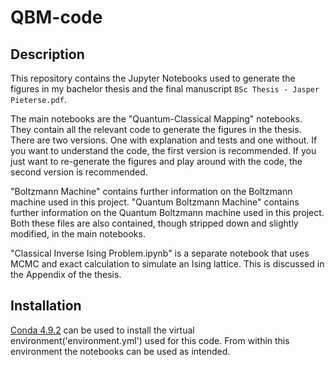
# QBM-code
## Description
This repository contains the Jupyter Notebooks used to generate the figures in my bachelor thesis and the final manuscript ```BSc Thesis - Jasper Pieterse.pdf```.  

The main notebooks are the "Quantum-Classical Mapping" notebooks. They contain all the relevant code to generate the figures in the thesis. There are two versions. One with explanation and tests and one without. If you want to understand the code, the first version is recommended. If you just want to re-generate the figures and play around with the code, the second version is recommended.

"Boltzmann Machine" contains further information on the Boltzmann machine used in this project.
"Quantum Boltzmann Machine" contains further information on the Quantum Boltzmann machine used in this project.
Both these files are also contained, though stripped down and slightly modified, in the main notebooks.

"Classical Inverse Ising Problem.ipynb" is a separate notebook that uses MCMC and exact calculation to simulate an Ising lattice. This is discussed in the Appendix of the thesis.

## Installation
[Conda 4.9.2](https://www.anaconda.com/products/distribution) can be used to install the virtual environment('environment.yml') used for this code. From within this environment the notebooks can be used as intended.

